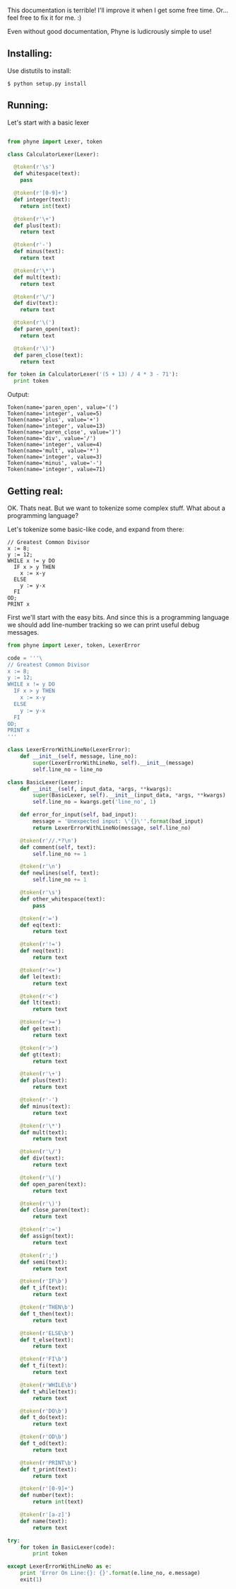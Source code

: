 This documentation is terrible! I'll improve it when I get some free time.
Or... feel free to fix it for me. :)

Even without good documentation, Phyne is ludicrously simple to use!

## Installing:

Use distutils to install:

`$ python setup.py install`

## Running:

Let's start with a basic lexer
```python

from phyne import Lexer, token

class CalculatorLexer(Lexer):

  @token(r'\s')
  def whitespace(text):
    pass

  @token(r'[0-9]+')
  def integer(text):
    return int(text)

  @token(r'\+')
  def plus(text):
    return text

  @token(r'-')
  def minus(text):
    return text

  @token(r'\*')
  def mult(text):
    return text

  @token(r'\/')
  def div(text):
    return text

  @token(r'\(')
  def paren_open(text):
    return text

  @token(r'\)')
  def paren_close(text):
    return text

for token in CalculatorLexer('(5 + 13) / 4 * 3 - 71'):
  print token

```

Output:

```
Token(name='paren_open', value='(')
Token(name='integer', value=5)
Token(name='plus', value='+')
Token(name='integer', value=13)
Token(name='paren_close', value=')')
Token(name='div', value='/')
Token(name='integer', value=4)
Token(name='mult', value='*')
Token(name='integer', value=3)
Token(name='minus', value='-')
Token(name='integer', value=71)
```

## Getting real:

OK. Thats neat. But we want to tokenize some complex stuff.
What about a programming language?

Let's tokenize some basic-like code, and expand from there:
```
// Greatest Common Divisor
x := 8;
y := 12;
WHILE x != y DO
  IF x > y THEN
    x := x-y
  ELSE
    y := y-x
  FI
OD;
PRINT x
```

First we'll start with the easy bits. And since this is a programming language
we should add line-number tracking so we can print useful debug messages.

```python
from phyne import Lexer, token, LexerError

code = '''\
// Greatest Common Divisor
x := 8;
y := 12;
WHILE x != y DO
  IF x > y THEN
    x := x-y
  ELSE
    y := y-x
  FI
OD;
PRINT x
'''

class LexerErrorWithLineNo(LexerError):
    def __init__(self, message, line_no):
        super(LexerErrorWithLineNo, self).__init__(message)
        self.line_no = line_no

class BasicLexer(Lexer):
    def __init__(self, input_data, *args, **kwargs):
        super(BasicLexer, self).__init__(input_data, *args, **kwargs)
        self.line_no = kwargs.get('line_no', 1)

    def error_for_input(self, bad_input):
        message = 'Unexpected input: \'{}\''.format(bad_input)
        return LexerErrorWithLineNo(message, self.line_no)

    @token(r'//.*?\n')
    def comment(self, text):
        self.line_no += 1

    @token(r'\n')
    def newlines(self, text):
        self.line_no += 1

    @token(r'\s')
    def other_whitespace(text):
        pass

    @token(r'=')
    def eq(text):
        return text

    @token(r'!=')
    def neq(text):
        return text

    @token(r'<=')
    def le(text):
        return text

    @token(r'<')
    def lt(text):
        return text

    @token(r'>=')
    def ge(text):
        return text

    @token(r'>')
    def gt(text):
        return text

    @token(r'\+')
    def plus(text):
        return text

    @token(r'-')
    def minus(text):
        return text

    @token(r'\*')
    def mult(text):
        return text

    @token(r'\/')
    def div(text):
        return text

    @token(r'\(')
    def open_paren(text):
        return text

    @token(r'\)')
    def close_paren(text):
        return text

    @token(r':=')
    def assign(text):
        return text

    @token(r';')
    def semi(text):
        return text

    @token(r'IF\b')
    def t_if(text):
        return text

    @token(r'THEN\b')
    def t_then(text):
        return text

    @token(r'ELSE\b')
    def t_else(text):
        return text

    @token(r'FI\b')
    def t_fi(text):
        return text

    @token(r'WHILE\b')
    def t_while(text):
        return text

    @token(r'DO\b')
    def t_do(text):
        return text

    @token(r'OD\b')
    def t_od(text):
        return text

    @token(r'PRINT\b')
    def t_print(text):
        return text

    @token(r'[0-9]+')
    def number(text):
        return int(text)

    @token(r'[a-z]')
    def name(text):
        return text

try:
    for token in BasicLexer(code):
        print token

except LexerErrorWithLineNo as e:
    print 'Error On Line:{}: {}'.format(e.line_no, e.message)
    exit(1)
```